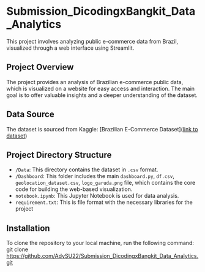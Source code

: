 # Submission_DicodingxBangkit_Data_Analytics

This project involves analyzing public e-commerce data from Brazil, visualized through a web interface using Streamlit.

## Project Overview

The project provides an analysis of Brazilian e-commerce public data, which is visualized on a website for easy access and interaction. The main goal is to offer valuable insights and a deeper understanding of the dataset.

## Data Source

The dataset is sourced from Kaggle: [Brazilian E-Commerce Dataset]([link to dataset](https://www.kaggle.com/datasets/olistbr/brazilian-ecommerce/data))

## Project Directory Structure

- `/Data`: This directory contains the dataset in `.csv` format.
- `/Dashboard`: This folder includes the main `dashboard.py`, `df.csv`, `geolocation_dataset.csv`, `logo_garuda.png` file, which contains the core code for building the web-based visualization.
- `notebook.ipynb`: This Jupyter Notebook is used for data analysis.
- `requirement.txt`: This is file format with the necessary libraries for the project

## Installation

To clone the repository to your local machine, run the following command:
git clone https://github.com/AdySU22/Submission_DicodingxBangkit_Data_Analytics.git


